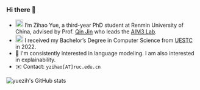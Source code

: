 ### Hi there 👋

- <img src="https://yuezih-bucket.oss-cn-beijing.aliyuncs.com/RUC_logo.png" width="20" /> I’m Zihao Yue, a third-year PhD student at Renmin University of China, advised by Prof. [Qin Jin](https://www.jin-qin.com/) who leads the [AIM3 Lab](http://www.ruc-aim3.com).
- <img src="https://yuezih-bucket.oss-cn-beijing.aliyuncs.com/UESTC_logo-2.png" width="20" /> I received my Bachelor’s Degree in Computer Science from [UESTC](https://www.uestc.edu.cn/) in 2022.
- 🔭 I'm consistently interested in language modeling. I am also interested in explainability.
- ✉️ Contact: `yzihao[AT]ruc.edu.cn`

![yuezih's GitHub stats](https://github-readme-stats.vercel.app/api?username=yuezih&show_icons=true&theme=vue&count_private=true&hide=prs)
